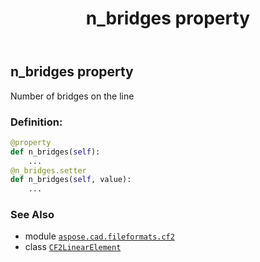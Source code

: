 ﻿---
title: n_bridges property
second_title: Aspose.CAD for Python via .NET API References
description: 
type: docs
weight: 60
url: /aspose.cad.fileformats.cf2/cf2linearelement/n_bridges/
is_root: false
---

## n_bridges property


Number of bridges on the line
### Definition:
```python
@property
def n_bridges(self):
    ...
@n_bridges.setter
def n_bridges(self, value):
    ...
```

### See Also
* module [`aspose.cad.fileformats.cf2`](../../)
* class [`CF2LinearElement`](/cad/python-net/aspose.cad.fileformats.cf2/cf2linearelement)

